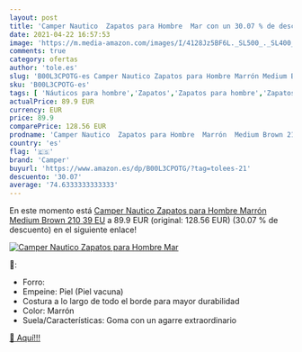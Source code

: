 ```yaml
---
layout: post
title: 'Camper Nautico  Zapatos para Hombre  Mar con un 30.07 % de descuento'
date: 2021-04-22 16:57:53
image: 'https://m.media-amazon.com/images/I/4128Jz5BF6L._SL500_._SL400_.jpg'
comments: true
category: ofertas
author: 'tole.es'
slug: 'B00L3CPOTG-es Camper Nautico Zapatos para Hombre Marrón Medium Brown 210...'
sku: 'B00L3CPOTG-es'
tags: [ 'Náuticos para hombre','Zapatos','Zapatos para hombre','Zapatos y complementos','camper','zapatos', ]
actualPrice: 89.9 EUR
currency: EUR
price: 89.9
comparePrice: 128.56 EUR
prodname: 'Camper Nautico  Zapatos para Hombre  Marrón  Medium Brown 210   39 EU'
country: 'es'
flag: '🇪🇸'
brand: 'Camper'
buyurl: 'https://www.amazon.es/dp/B00L3CPOTG/?tag=tolees-21'
descuento: '30.07'
average: '74.6333333333333'
---
```


En este momento está [Camper Nautico  Zapatos para Hombre  Marrón  Medium Brown 210   39 EU](https://www.amazon.es/dp/B00L3CPOTG/?tag=tolees-21) a 89.9 EUR (original: 128.56 EUR) (30.07 %  de descuento) en el siguiente enlace!

[![Camper Nautico  Zapatos para Hombre  Mar](https://m.media-amazon.com/images/I/4128Jz5BF6L._SL500_._SL400_.jpg)](https://www.amazon.es/dp/B00L3CPOTG/?tag=tolees-21)

🔎:

- Forro:
- Empeine: Piel (Piel vacuna)
- Costura a lo largo de todo el borde para mayor durabilidad
- Color: Marrón
- Suela/Características: Goma con un agarre extraordinario

[🛒 Aquí!!!](https://www.amazon.es/dp/B00L3CPOTG/?tag=tolees-21)

